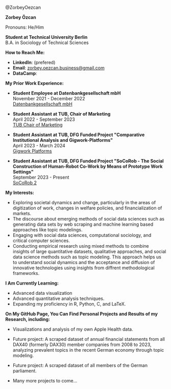 @ZorbeyOezcan  

**Zorbey Özcan**  

Pronouns: He/Him  

**Student at Technical University Berlin**  
B.A. in Sociology of Technical Sciences  

**How to Reach Me:**  
- **LinkedIn**: (prefered)
- **Email**: zorbey.oezcan.business@gmail.com
- **DataCamp**: [](datacamp.com/portfolio/zorbeyyy) 

**My Prior Work Experience:**  

- **Student Employee at Datenbankgesellschaft mbH**  
  November 2021 - December 2022  
  [Datenbankgesellschaft mbH](https://www.datenbankgesellschaft.de)

- **Student Assistant at TUB, Chair of Marketing**  
  April 2022 - September 2023  
  [TUB Chair of Marketing](https://www.tu.berlin/en/marketing)

- **Student Assistant at TUB, DFG Funded Project "Comparative Institutional Analysis and Gigwork-Platforms"**  
  April 2023 - March 2024  
  [Gigwork Platforms](https://digitalisierung-der-arbeitswelten.de/gigwork-platforms)

- **Student Assistant at TUB, DFG Funded Project "SoCoRob - The Social Construction of Human-Robot Co-Work by Means of Prototype Work Settings"**  
  September 2023 - Present  
  [SoCoRob 2](https://digitalisierung-der-arbeitswelten.de/2868)

**My Interests:**  

- Exploring societal dynamics and change, particularly in the areas of digitization of work, changes in welfare policies, and financialization of markets.
- The discourse about emerging methods of social data sciences such as generating data sets by web scraping and machine learning based approaches like topic modelings. 
- Engaging with social data sciences, computational sociology, and critical computer sciences.  
- Conducting empirical research using mixed methods to combine insights of large quantitative datasets, qualitative approaches, and social data science methods such as topic modeling.
  This approach helps us to understand social dynamics and the acceptance and diffusion of innovative technologies using insights from diffrent methodological frameworks. 

**I Am Currently Learning:**  

- Advanced data visualization
- Advanced quantitative analysis techniques.  
- Expanding my proficiency in R, Python, C, and LaTeX.

**On My GitHub Page, You Can Find Personal Projects and Results of my Research, including:**  

- Visualizations and analysis of my own Apple Health data.
  
- Future project: A scraped dataset of annual financial statements from all DAX40 (formerly DAX30) member companies from 2008 to 2023, analyzing prevalent topics in the recent German economy through topic modeling.
  
- Future project: A scraped dataset of all members of the German parliament.
- Many more projects to come...

  

  
  
  






    
